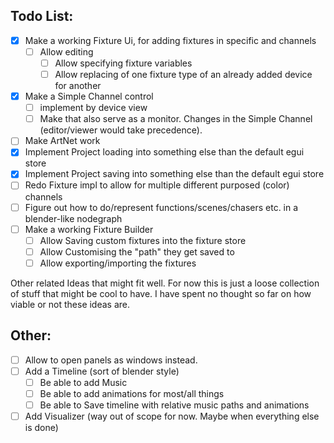 Todo List:
----------
- [x] Make a working Fixture Ui, for adding fixtures in specific and channels
  - [ ] Allow editing
    - [ ] Allow specifying fixture variables
    - [ ] Allow replacing of one fixture type of an already added device for another
- [x] Make a Simple Channel control
  - [ ] implement by device view
  - [ ] Make that also serve as a monitor. Changes in the Simple Channel (editor/viewer would take precedence).
- [ ] Make ArtNet work
- [x] Implement Project loading into something else than the default egui store
- [x] Implement Project saving into something else than the default egui store
- [ ] Redo Fixture impl to allow for multiple different purposed (color) channels
- [ ] Figure out how to do/represent functions/scenes/chasers etc. in a blender-like nodegraph
- [ ] Make a working Fixture Builder
  - [ ] Allow Saving custom fixtures into the fixture store
  - [ ] Allow Customising the "path" they get saved to
  - [ ] Allow exporting/importing the fixtures

Other related Ideas that might fit well.
For now this is just a loose collection of stuff that might be cool to have.
I have spent no thought so far on how viable or not these ideas are.

Other:
----------------
- [ ] Allow to open panels as windows instead.
- [ ] Add a Timeline (sort of blender style)
  - [ ] Be able to add Music
  - [ ] Be able to add animations for most/all things
  - [ ] Be able to Save timeline with relative music paths and animations
- [ ] Add Visualizer (way out of scope for now. Maybe when everything else is done)
